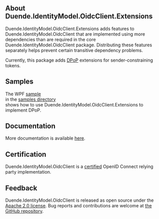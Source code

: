 ## About Duende.IdentityModel.OidcClient.Extensions

Duende.IdentityModel.OidcClient.Extensions adds features to
Duende.IdentityModel.OidcClient that are implemented using more dependencies than are
required in the core Duende.IdentityModel.OidcClient package. Distributing these features
separately helps prevent certain transitive dependency problems.

Currently, this package adds [DPoP](https://datatracker.ietf.org/doc/html/rfc9449) extensions for
sender-constraining tokens.

## Samples
The WPF [sample](https://github.com/DuendeSoftware/foss/tree/main/identity-model-oidc-client/samples/Wpf)  
in the [samples directory](https://github.com/DuendeSoftware/foss/tree/main/identity-model-oidc-client/samples)  
shows how to use Duende.IdentityModel.OidcClient.Extensions to implement DPoP.

## Documentation 

More documentation is available
[here](https://docs.duendesoftware.com/foss/identitymodel.oidcclient/).

## Certification
Duende.IdentityModel.OidcClient is a [certified](http://openid.net/certification/) OpenID
Connect relying party implementation.

## Feedback

Duende.IdentityModel.OidcClient is released as open source under the 
[Apache 2.0 license](https://github.com/DuendeSoftware/foss/blob/main/LICENSE). 
Bug reports and contributions are welcome at 
[the GitHub repository](https://github.com/DuendeSoftware/foss).
